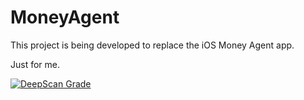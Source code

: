# MoneyAgent

This project is being developed to replace the iOS Money Agent app.

Just for me.

[![DeepScan Grade](https://deepscan.io/api/projects/1255/branches/3331/badge/grade.svg)](https://deepscan.io/dashboard/#view=project&pid=1255&bid=3331)
